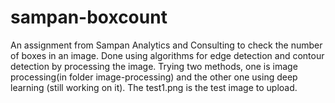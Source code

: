 # sampan-boxcount
An assignment from Sampan Analytics and Consulting to check the number of boxes in an image.
Done using algorithms for edge detection and contour detection by processing the image. 
Trying two methods, one is image processing(in folder image-processing) and the other one using deep learning (still working on it).
The test1.png is the test image to upload. 